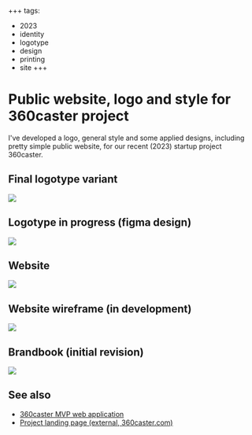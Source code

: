 +++
tags:
  - 2023
  - identity
  - logotype
  - design
  - printing
  - site
+++

# Public website, logo and style for 360caster project

I've developed a logo, general style and some applied designs, including pretty simple public website, for our recent (2023) startup project 360caster.

## Final logotype variant

<div class="FrontImage">
  <img src="https://res.cloudinary.com/lilliputten/image/upload/c_scale,w_648/v1696779514/Projects/Identity/2305-360caster-style/final-logo-variant.png" />
</div>

## Logotype in progress (figma design)

<div class="FrontImage">
  <img src="https://res.cloudinary.com/lilliputten/image/upload/c_scale,w_648/v1696779514/Projects/Identity/2305-360caster-style/wireframe-logo-development-figma.png" />
</div>

## Website

<div class="FrontImage">
  <img src="https://res.cloudinary.com/lilliputten/image/upload/c_scale,w_648/v1696779514/Projects/Identity/2305-360caster-style/public-site-current-variant.jpg" />
</div>

## Website wireframe (in development)

<div class="FrontImage">
  <img src="https://res.cloudinary.com/lilliputten/image/upload/c_scale,w_648/v1696779514/Projects/Identity/2305-360caster-style/public-site-preliminary-layout.jpg" />
</div>

## Brandbook (initial revision)

<div class="FrontImage">
  <img src="https://res.cloudinary.com/lilliputten/image/upload/c_scale,w_648/v1696779514/Projects/Identity/2305-360caster-style/brandbook-variant.png" />
</div>

## See also

- [360caster MVP web application](#/Projects/Interfaces/2308-360caster-mvp)
- [Project landing page (external, 360caster.com)](https://360caster.com/)
